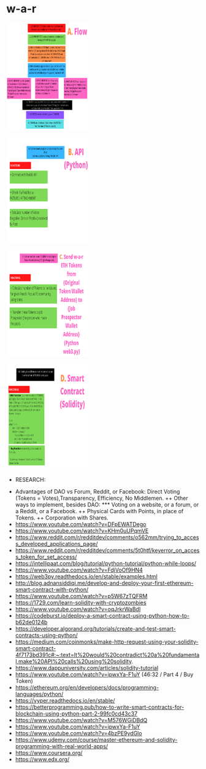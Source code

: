 # w-a-r

<img align="center" width="215" height="279" src="https://github.com/SalmanEagle/w-a-r/blob/main/1.png" alt="w-a-r tokens code flow 1">
</br></br>
<img align="center" width="215" height="279" src="https://github.com/SalmanEagle/w-a-r/blob/main/2.png" alt="w-a-r tokens code flow 2">
</br></br>
<img align="center" width="215" height="279" src="https://github.com/SalmanEagle/w-a-r/blob/main/3.png" alt="w-a-r tokens code flow 3">
</br></br>
<img align="center" width="215" height="279" src="https://github.com/SalmanEagle/w-a-r/blob/main/4.png" alt="w-a-r tokens code flow 4">

- RESEARCH:

* Advantages of DAO vs Forum, Reddit, or Facebook: Direct Voting (Tokens = Votes),Transparency, Efficiency, No Middlemen.
  ++ Other ways to implement, besides DAO: \*\*\* Voting on a website, or a forum, or a Reddit, or a Facebook.
  ++ Physical Cards with Points, in place of Tokens.
  ++ Corporation with Shares.
* https://www.youtube.com/watch?v=DFpEWATDego
* https://www.youtube.com/watch?v=KHm0uUPqmVE
* https://www.reddit.com/r/redditdev/comments/o562mm/trying_to_access_developed_applications_page/
* https://www.reddit.com/r/redditdev/comments/5t0htf/keyerror_on_access_token_for_set_access/
* https://intellipaat.com/blog/tutorial/python-tutorial/python-while-loops/
* https://www.youtube.com/watch?v=FdjVoOf9HN4
* https://web3py.readthedocs.io/en/stable/examples.html
* http://blog.adnansiddiqi.me/develop-and-deploy-your-first-ethereum-smart-contract-with-python/
* https://www.youtube.com/watch?v=p5W67zTQFRM
* https://1729.com/learn-solidity-with-cryptozombies
* https://www.youtube.com/watch?v=oqJrkrWaBdI
* https://codeburst.io/deploy-a-smart-contract-using-python-how-to-b62de0124b
* https://developer.algorand.org/tutorials/create-and-test-smart-contracts-using-python/
* https://medium.com/coinmonks/make-http-request-using-your-solidity-smart-contract-4f7173bd391c#:~:text=It%20would%20contradict%20a%20fundamental,make%20API%20calls%20using%20solidity.
* https://www.dappuniversity.com/articles/solidity-tutorial
* https://www.youtube.com/watch?v=ipwxYa-F1uY (46:32 / Part 4 / Buy Token)
* https://ethereum.org/en/developers/docs/programming-languages/python/
* https://vyper.readthedocs.io/en/stable/
* https://betterprogramming.pub/how-to-write-smart-contracts-for-blockchain-using-python-part-2-99fc0cd43c37
* https://www.youtube.com/watch?v=M576WGiDBdQ
* https://www.youtube.com/watch?v=ipwxYa-F1uY
* https://www.youtube.com/watch?v=4bzPE9ydGlo
* https://www.udemy.com/course/master-ethereum-and-solidity-programming-with-real-world-apps/
* https://www.coursera.org/
* https://www.edx.org/
